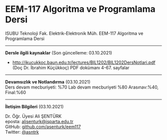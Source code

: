 # EEM-117 Algoritma ve Programlama Dersi
ISUBU Teknoloji Fak. Elektrik-Elektronik Müh. EEM-117 Algoritma ve Programlama Dersi


--- 

**Dersle ilgili kaynaklar** (Son güncelleme: 03.10.2021)

- http://ikucukkoc.baun.edu.tr/lectures/BIL1202/BIL1202DersNotlari.pdf   
  (Doç Dr. İbrahim Küçükkoç) PDF dokümanı 4-67. sayfalar

---

**Devamsızlık ve Notlandırma** (03.10.2021)   
Ders devam mecburiyeti: %70
Lab devam mecburiyeti %80 
Arasınav:%40, Final:%60

---

**İletişim Bilgileri** (03.10.2021)

Dr. Öğr. Üyesi Ali ŞENTÜRK   
eposta: alisenturk@isparta.edu.tr   
GitHub: [github.com/asenturk/eem117](#)   
Twitter: [@asntrk](https://twitter.com/asntrk)